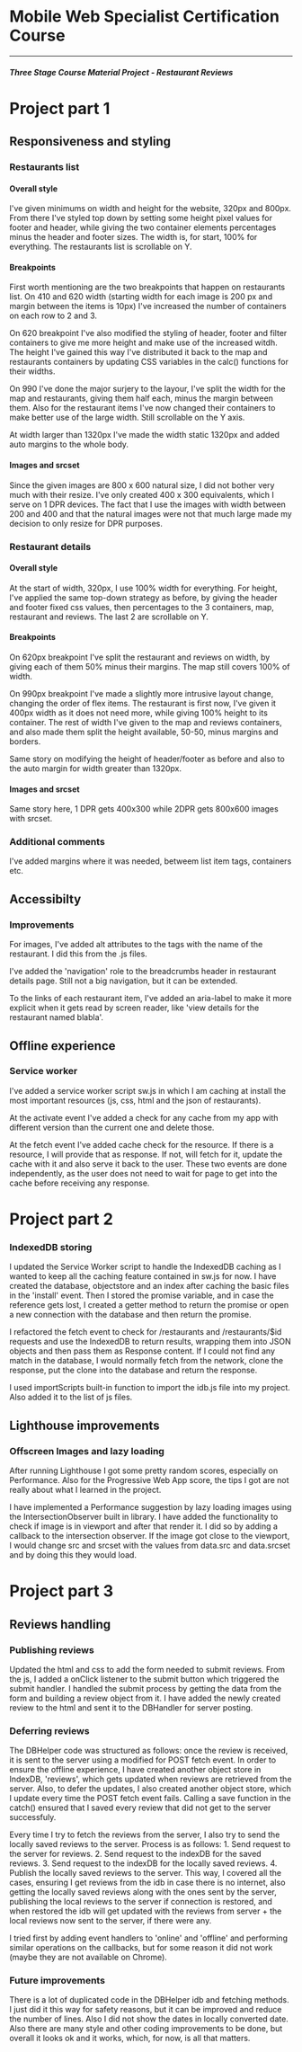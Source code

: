 # Mobile Web Specialist Certification Course
---
#### _Three Stage Course Material Project - Restaurant Reviews_

# Project part 1

## Responsiveness and styling

### Restaurants list

#### Overall style

I've given minimums on width and height for the website, 320px and 800px. From there I've styled top down by setting some height pixel values for footer and header, while giving the two container elements percentages minus the header and footer sizes. The width is, for start, 100% for everything. The restaurants list is scrollable on Y.

#### Breakpoints

First worth mentioning are the two breakpoints that happen on restaurants list. On 410 and 620 width (starting width for each image is 200 px and margin between the items is 10px) I've increased the number of containers on each row to 2 and 3.

On 620 breakpoint I've also modified the styling of header, footer and filter containers to give me more height and make use of the increased witdh. The height I've gained this way I've distributed it back to the map and restaurants containers by updating CSS variables in the calc() functions for their widths.

On 990 I've done the major surjery to the layour, I've split the width for the map and restaurants, giving them half each, minus the margin between them. Also for the restaurant items I've now changed their containers to make better use of the large width. Still scrollable on the Y axis.

At width larger than 1320px I've made the width static 1320px and added auto margins to the whole body.

#### Images and srcset

Since the given images are 800 x 600 natural size, I did not bother very much with their resize. I've only created 400 x 300 equivalents, which I serve on 1 DPR devices. The fact that I use the images with width between 200 and 400 and that the natural images were not that much large made my decision to only resize for DPR purposes.

### Restaurant details

#### Overall style

At the start of width, 320px, I use 100% width for everything. For height, I've applied the same top-down strategy as before, by giving the header and footer fixed css values, then percentages to the 3 containers, map, restaurant and reviews. The last 2 are scrollable on Y.

#### Breakpoints

On 620px breakpoint I've split the restaurant and reviews on width, by giving each of them 50% minus their margins. The map still covers 100% of width.

On 990px breakpoint I've made a slightly more intrusive layout change, changing the order of flex items. The restaurant is first now, I've given it 400px width as it does not need more, while giving 100% height to its container. The rest of width I've given to the map and reviews containers, and also made them split the height available, 50-50, minus margins and borders.

Same story on modifying the height of header/footer as before and also to the auto margin for width greater than 1320px.

#### Images and srcset

Same story here, 1 DPR gets 400x300 while 2DPR gets 800x600 images with srcset.

### Additional comments

I've added margins where it was needed, betweem list item tags, containers etc.

## Accessibilty

### Improvements

For images, I've added alt attributes to the tags with the name of the restaurant. I did this from the .js files.

I've added the 'navigation' role to the breadcrumbs header in restaurant details page. Still not a big navigation, but it can be extended.

To the links of each restaurant item, I've added an aria-label to make it more explicit when it gets read by screen reader, like 'view details for the restaurant named blabla'.

## Offline experience

### Service worker

I've added a service worker script sw.js in which I am caching at install the most important resources (js, css, html and the json of restaurants).

At the activate event I've added a check for any cache from my app with different version than the current one and delete those.

At the fetch event I've added cache check for the resource. If there is a resource, I will provide that as response. If not, will fetch for it, update the cache with it and also serve it back to the user. These two events are done independently, as the user does not need to wait for page to get into the cache before receiving any response.

# Project part 2

### IndexedDB storing

I updated the Service Worker script to handle the IndexedDB caching as I wanted to keep all the caching feature contained in sw.js for now. I have created the database, objectstore and an index after caching the basic files in the 'install' event. Then I stored the promise variable, and in case the reference gets lost, I created a getter method to return the promise or open a new connection with the database and then return the promise.

I refactored the fetch event to check for /restaurants and /restaurants/$id requests and use the IndexedDB to return results, wrapping them into JSON objects and then pass them as Response content. If I could not find any match in the database, I would normally fetch from the network, clone the response, put the clone into the database and return the response.

I used importScripts built-in function to import the idb.js file into my project. Also added it to the list of js files.

## Lighthouse improvements

### Offscreen Images and lazy loading

After running Lighthouse I got some pretty random scores, especially on Performance. Also for the Progressive Web App score, the tips I got are not really about what I learned in the project.

I have implemented a Performance suggestion by lazy loading images using the IntersectionObserver built in library. I have added the functionality to check if image is in viewport and after that render it. I did so by adding a callback to the intersection observer. If the image got close to the viewport, I would change src and srcset with the values from data.src and data.srcset and by doing this they would load.

# Project part 3

## Reviews handling

### Publishing reviews

Updated the html and css to add the form needed to submit reviews. From the js, I added a onClick listener to the submit button which triggered the submit handler. I handled the submit process by getting the data from the form and building a review object from it. I have added the newly created review to the html and sent it to the DBHandler for server posting.

### Deferring reviews

The DBHelper code was structured as follows: once the review is received, it is sent to the server using a modified for POST fetch event. In order to ensure the offline experience, I have created another object store in IndexDB, 'reviews', which gets updated when reviews are retrieved from the server. Also, to defer the updates, I also created another object store, which I update every time the POST fetch event fails. Calling a save function in the catch() ensured that I saved every review that did not get to the server successfuly.

Every time I try to fetch the reviews from the server, I also try to send the locally saved reviews to the server. Process is as follows: 1. Send request to the server for reviews. 2. Send request to the indexDB for the saved reviews. 3. Send request to the indexDB for the locally saved reviews. 4. Publish the locally saved reviews to the server. This way, I covered all the cases, ensuring I get reviews from the idb in case there is no internet, also getting the locally saved reviews along with the ones sent by the server, publishing the local reviews to the server if connection is restored, and when restored the idb will get updated with the reviews from server + the local reviews now sent to the server, if there were any.

I tried first by adding event handlers to 'online' and 'offline' and performing similar operations on the callbacks, but for some reason it did not work (maybe they are not available on Chrome).

### Future improvements

There is a lot of duplicated code in the DBHelper idb and fetching methods. I just did it this way for safety reasons, but it can be improved and reduce the number of lines. Also I did not show the dates in locally converted date. Also there are many style and other coding improvements to be done, but overall it looks ok and it works, which, for now, is all that matters.